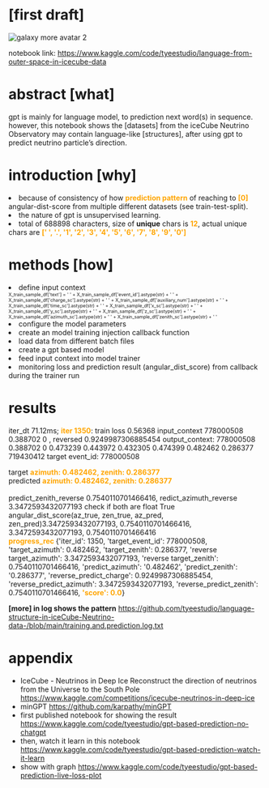 # [first draft]
![galaxy more avatar 2](https://user-images.githubusercontent.com/131216170/233606301-2af476b4-842d-469d-b849-4245eadd6ac4.png)

notebook link:
https://www.kaggle.com/code/tyeestudio/language-from-outer-space-in-icecube-data

# abstract [what]
gpt is mainly for language model, to prediction next word(s) in sequence. however, this notebook shows the [datasets] from the iceCube Neutrino Observatory may contain language-like [structures], after using gpt to predict neutrino particle’s direction.

# introduction [why]
<li>because of consistency of how <font color='orange'><b>prediction pattern</b></font> of reaching to <font color='orange'><b>[0]</b></font> angular-dist-score from multiple different datasets (see train-test-split).  </li>
<li>the nature of gpt is unsupervised learning. </li>
<li>total of 688898 characters, size of <b>unique</b> chars is <font color='orange'><b>12</b></font>, actual unique chars are <font color='orange'><b>[' ', '.', '1', '2', '3', '4', '5', '6', '7', '8', '9', '0'] </b></font></li>
    
# methods [how]

<li> define input context
    <div style='font-size:9px;'>X_train_sample_df['text'] = ' ' + X_train_sample_df['event_id'].astype(str) + ' ' + X_train_sample_df['charge_sc'].astype(str)  + ' ' + X_train_sample_df['auxiliary_num'].astype(str) + ' ' + X_train_sample_df['time_sc'].astype(str)  + ' ' + X_train_sample_df['x_sc'].astype(str)  + ' ' + X_train_sample_df['y_sc'].astype(str) + ' ' + X_train_sample_df['z_sc'].astype(str)  + ' ' + X_train_sample_df['azimuth_sc'].astype(str) + ' ' + X_train_sample_df['zenith_sc'].astype(str) + ' '</div>
    
<li> configure the model parameters </li>
<li> create an model training injection callback function </li>
<li> load data from different batch files </li>
<li> create a gpt based model </li>
<li> feed input context into model trainer</li>
<li> monitoring loss and prediction result (angular_dist_score) from callback during the trainer run </li>

# results

<div>
iter_dt 71.12ms; <font color='orange'><b>iter 1350</b></font>: train loss 0.56368
input_context  778000508 0.388702 0 , reversed  0.9249987306885454
output_context:  778000508 0.388702 0 0.473239 0.443972 0.432305 0.474399 0.482462 0.286377   719430412
target event_id: 778000508

target 
    <font color='orange'><b>azimuth: 0.482462, zenith: 0.286377</b></font>
</br>
predicted
    <font color='orange'><b>azimuth: 0.482462, zenith: 0.286377</b></font>
</br>    
predict_zenith_reverse 0.7540110701466416, redict_azimuth_reverse 3.3472593432077193
check if both are float True
angular_dist_score(az_true, zen_true, az_pred, zen_pred)3.3472593432077193, 0.7540110701466416, 3.3472593432077193, 0.7540110701466416
</br>
<font color='orange'><b>progress_rec </b></font>{'iter_id': 1350, 'target_event_id': 778000508, 'target_azimuth': 0.482462, 'target_zenith': 0.286377, 'reverse target_azimuth': 3.3472593432077193, 'reverse target_zenith': 0.7540110701466416, 'predict_azimuth': '0.482462', 'predict_zenith': '0.286377', 'reverse_predict_charge': 0.9249987306885454, 'reverse_predict_azimuth': 3.3472593432077193, 'reverse_predict_zenith': 0.7540110701466416, <font color='orange'><b>'score': 0.0</b></font>}
</div>

**[more] in log shows the pattern**
https://github.com/tyeestudio/language-structure-in-iceCube-Neutrino-data-/blob/main/training.and.prediction.log.txt

# appendix

* IceCube - Neutrinos in Deep Ice Reconstruct the direction of neutrinos from the Universe to the South Pole https://www.kaggle.com/competitions/icecube-neutrinos-in-deep-ice
* minGPT https://github.com/karpathy/minGPT
* first published notebook for showing the result https://www.kaggle.com/code/tyeestudio/gpt-based-prediction-no-chatgpt
* then, watch it learn in this notebook https://www.kaggle.com/code/tyeestudio/gpt-based-prediction-watch-it-learn  
* show with graph https://www.kaggle.com/code/tyeestudio/gpt-based-prediction-live-loss-plot    
